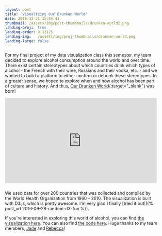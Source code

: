 ```yaml
---
layout: post
title: 'Visualizing Our Drunken World'
date: 2016-12-21 15:05:41
thumbnail: /assets/img/post-thumbnails/drunken-world2.png
landing-proj:  true
landing-order: 8|13|25
landing-img:   /assets/img/proj-thumbnails/drunken-world.png
landing-large: false
---
```


For my final project of my data visualization class this semester, my team decided to explore alcohol consumption around the world and over time. There exist certain stereotypes about which countries drink which types of alcohol - the French with their wine, Russians and their vodka, etc. - and we wanted to build a platform to either confirm or debunk these stereotypes. In a greater sense, we hoped to explore when and how alcohol has been part of culture and history. And thus, [Our Drunken World](http://link.ben-tanen.com/drunken-world/){:target="_blank"} was born!

<!-- more -->
    
<iframe class="youtube-vid" width="500" height="281" style="margin-bottom: 10px;" src="https://www.youtube.com/embed/O-eeiWZ7WRY" frameborder="0" allowfullscreen></iframe>

We used data for over 200 countries that was collected and compiled by the World Health Organization from 1960 - 2010. The visualization is built with D3.js, which is pretty awesome. I'm very glad I finally [tried it out]({% post_url 2016-09-28-random-d3-fun %}).

If you're interested in exploring this world of alcohol, you can find [the visualization here](http://link.ben-tanen.com/drunken-world/). You can also find [the code here](https://github.com/jadeyychan/DrunkenWorld). Huge thanks to my team members, [Jade](https://jadeyychan.github.io/) and [Rebecca](https://github.com/rlrlarson)!




